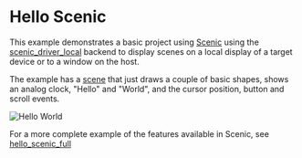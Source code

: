 # Hello Scenic

This example demonstrates a basic project using [Scenic](https://github.com/ScenicFramework/scenic) using the [scenic_driver_local](https://github.com/ScenicFramework/scenic_driver_local) backend to display scenes on a local display of a target device or to a window on the host.

The example has a [scene](https://github.com/nerves-project/nerves-examples/blob/main/hello_scenic/lib/scenes/home.ex) that just draws a couple of basic shapes, shows an analog clock, "Hello" and "World", and the cursor position, button and scroll events.

![Hello World](https://github.com/nerves-project/nerves-examples/blob/main/hello_scenic/helloworld.png?raw=true)

For a more complete example of the features available in Scenic, see [hello_scenic_full](https://github.com/axelson/hello_scenic_full)
